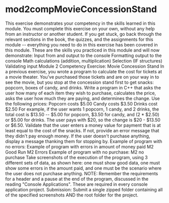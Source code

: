 # mod2compMovieConcessionStand
This exercise demonstrates your competency in the skills learned in this module. You must complete this exercise on your own, without any help from an instructor or another student. If you get stuck, go back through the relevant sections in the book, the quizzes, and the assignments for this module -- everything you need to do in this exercise has been covered in this module.  These are the skills you practiced in this module and will now demonstrate:  Input from and output to the console Formatting output to the console Math calculations (addition, multiplication) Selection (IF structures) Validating input    Module 2 Competency Exercise: Movie Concession Stand  In a previous exercise, you wrote a program to calculate the cost for tickets at a movie theater. You've purchased those tickets and are on your way in to see the movie, but you stop at the concession stand first to get snacks: popcorn, boxes of candy, and drinks. Write a program in C++ that asks the user how many of each item they wish to purchase, calculates the price, asks the user how much they are paying, and determines the change.  Use the following prices:  Popcorn costs $5.00 Candy costs $3.50 Drinks cost $2.50  For example, if the user wants 1 popcorn, 1 candy, and 2 drinks, the total cost is $13.50 -- $5.00 for popcorn, $3.50 for candy, and (2 * $2.50) or $5.00 for drinks. The user pays with $20, so the change is $20 - $13.50 or $6.50.   Validate that the user enters a money value for payment that is at least equal to the cost of the snacks. If not, provide an error message that they didn't pay enough money.  If the user doesn't purchase anything, display a message thanking them for stopping by.   Example of program with no errors:                                Example of program with errors in amount of money paid  M2 Good Run     M2 Errors  Example of program with no purchase:  M2 no purchase  Take screenshots of the execution of the program, using 3 different sets of data, as shown here: one must show good data, one must show some errors in the amount paid, and one must be the scenario where the user does not purchase anything.     NOTE: Remember the requirements for a header and a pause at the end of the program, discussed in the reading "Console Applications". These are required in every console application project.  Submission: Submit a single zipped folder containing all of the specified screenshots AND the root folder for the project.
